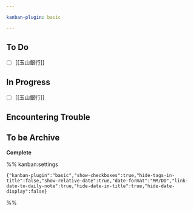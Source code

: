 ```yaml
---

kanban-plugin: basic

---
```


## To Do

- [ ] [[玉山銀行]]


## In Progress

- [ ] [[玉山銀行]]


## Encountering Trouble



## To be Archive

**Complete**




%% kanban:settings
```
{"kanban-plugin":"basic","show-checkboxes":true,"hide-tags-in-title":false,"show-relative-date":true,"date-format":"MM/DD","link-date-to-daily-note":true,"hide-date-in-title":true,"hide-date-display":false}
```
%%